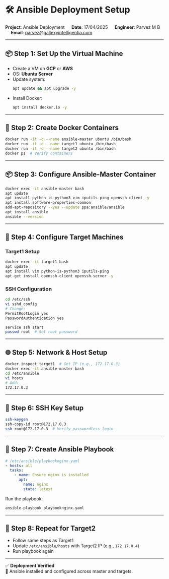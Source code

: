 # 🛠️ Ansible Deployment Setup

**Project**: Ansible Deployment &emsp;   **Date**: 17/04/2025  &emsp;  **Engineer**: Parvez M B  &emsp;
**Email**: parvez@gallexyintelligentia.com  

---

## 📦 Step 1: Set Up the Virtual Machine

- Create a VM on **GCP** or **AWS**
- OS: **Ubuntu Server**
- Update system:
  ```bash
  apt update && apt upgrade -y
  ```
- Install Docker:
  ```bash
  apt install docker.io -y
  ```

---

## 🐳 Step 2: Create Docker Containers

```bash
docker run -it -d --name ansible-master ubuntu /bin/bash
docker run -it -d --name target1 ubuntu /bin/bash
docker run -it -d --name target2 ubuntu /bin/bash
docker ps  # Verify containers
```

---

## 📦 Step 3: Configure Ansible-Master Container

```bash
docker exec -it ansible-master bash
apt update
apt install python-is-python3 vim iputils-ping openssh-client -y
apt install software-properties-common
add-apt-repository --yes --update ppa:ansible/ansible
apt install ansible
ansible --version
```

---

## 🎯 Step 4: Configure Target Machines

### Target1 Setup

```bash
docker exec -it target1 bash
apt update
apt install vim python-is-python3 iputils-ping
apt-get install openssh-client openssh-server -y
```

### SSH Configuration

```bash
cd /etc/ssh
vi sshd_config
# Change:
PermitRootLogin yes
PasswordAuthentication yes
```

```bash
service ssh start
passwd root  # Set root password
```

---

## 🌐 Step 5: Network & Host Setup

```bash
docker inspect target1  # Get IP (e.g., 172.17.0.3)
docker exec -it ansible-master bash
cd /etc/ansible
vi hosts
# Add:
172.17.0.3
```

---

## 🔐 Step 6: SSH Key Setup

```bash
ssh-keygen
ssh-copy-id root@172.17.0.3
ssh root@172.17.0.3  # Verify passwordless login
```

---

## 📜 Step 7: Create Ansible Playbook

```yaml
# /etc/ansible/playbooknginx.yaml
- hosts: all
  tasks:
    - name: Ensure nginx is installed
      apt:
        name: nginx
        state: latest
```

Run the playbook:

```bash
ansible-playbook playbooknginx.yaml
```

---

## 🔁 Step 8: Repeat for Target2

- Follow same steps as Target1
- Update `/etc/ansible/hosts` with Target2 IP (e.g., `172.17.0.4`)
- Run playbook again

---

✅ **Deployment Verified**  
🎉 Ansible installed and configured across master and targets.
